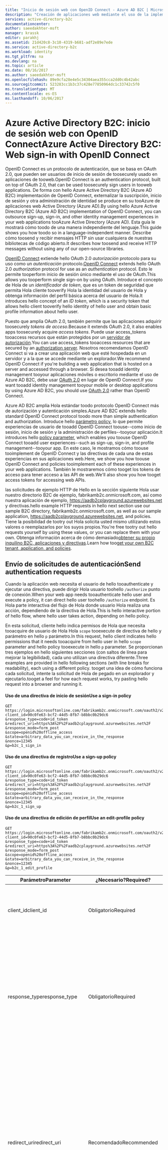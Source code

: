 ```yaml
---
title: "Inicio de sesión web con OpenID Connect - Azure AD B2C | Microsoft Docs"
description: "Creación de aplicaciones web mediante el uso de la implementación de Azure Active Directory Hola Hola OpenID Connect del protocolo de autenticación"
services: active-directory-b2c
documentationcenter: 
author: saeedakhter-msft
manager: krassk
editor: parakhj
ms.assetid: 21d420c8-3c10-4319-b681-adf2e89e7ede
ms.service: active-directory-b2c
ms.workload: identity
ms.tgt_pltfrm: na
ms.devlang: na
ms.topic: article
ms.date: 08/16/2017
ms.author: saeedakhter-msft
ms.openlocfilehash: 89e9cfa28e4e5c34304aea355cca2dd0c4b42abc
ms.sourcegitcommit: 523283cc1b3c37c428e77850964dc1c33742c5f0
ms.translationtype: MT
ms.contentlocale: es-ES
ms.lasthandoff: 10/06/2017
---
```

# <a name="azure-active-directory-b2c-web-sign-in-with-openid-connect"></a><span data-ttu-id="53349-103">Azure Active Directory B2C: inicio de sesión web con OpenID Connect</span><span class="sxs-lookup"><span data-stu-id="53349-103">Azure Active Directory B2C: Web sign-in with OpenID Connect</span></span>
<span data-ttu-id="53349-104">OpenID Connect es un protocolo de autenticación, que se basa en OAuth 2.0, que pueden ser usuarios de inicio de sesión de toosecurely usado en aplicaciones de tooweb.</span><span class="sxs-lookup"><span data-stu-id="53349-104">OpenID Connect is an authentication protocol, built on top of OAuth 2.0, that can be used toosecurely sign users in tooweb applications.</span></span> <span data-ttu-id="53349-105">De forma con hello Azure Active Directory B2C (Azure AD B2C) implementación de OpenID Connect, externalizar la suscripción, inicio de sesión y otra administración de identidad se produce en su tooAzure de aplicaciones web Active Directory (Azure AD).</span><span class="sxs-lookup"><span data-stu-id="53349-105">By using hello Azure Active Directory B2C (Azure AD B2C) implementation of OpenID Connect, you can outsource sign-up, sign-in, and other identity management experiences in your web applications tooAzure Active Directory (Azure AD).</span></span> <span data-ttu-id="53349-106">Esta guía le mostrará cómo toodo de una manera independiente del lenguaje.</span><span class="sxs-lookup"><span data-stu-id="53349-106">This guide shows you how toodo so in a language-independent manner.</span></span> <span data-ttu-id="53349-107">Describe cómo toosend y recibir mensajes HTTP sin usar cualquiera de nuestras bibliotecas de código abierto.</span><span class="sxs-lookup"><span data-stu-id="53349-107">It describes how toosend and receive HTTP messages without using any of our open-source libraries.</span></span>

<span data-ttu-id="53349-108">[OpenID Connect](http://openid.net/specs/openid-connect-core-1_0.html) extiende hello OAuth 2.0 *autorización* protocolo para su uso como un *autenticación* protocolo.</span><span class="sxs-lookup"><span data-stu-id="53349-108">[OpenID Connect](http://openid.net/specs/openid-connect-core-1_0.html) extends hello OAuth 2.0 *authorization* protocol for use as an *authentication* protocol.</span></span> <span data-ttu-id="53349-109">Esto le permite tooperform inicio de sesión único mediante el uso de OAuth.</span><span class="sxs-lookup"><span data-stu-id="53349-109">This allows you tooperform single sign-on by using OAuth.</span></span> <span data-ttu-id="53349-110">Introduce el concepto de Hola de un *identificador de token*, que es un token de seguridad que permita Hola cliente tooverify Hola la identidad del usuario de Hola y obtenga información del perfil básica acerca del usuario de Hola.</span><span class="sxs-lookup"><span data-stu-id="53349-110">It introduces hello concept of an *ID token*, which is a security token that allows hello client tooverify hello identity of hello user and obtain basic profile information about hello user.</span></span>

<span data-ttu-id="53349-111">Puesto que amplía OAuth 2.0, también permite que las aplicaciones adquirir toosecurely *tokens de acceso*.</span><span class="sxs-lookup"><span data-stu-id="53349-111">Because it extends OAuth 2.0, it also enables apps toosecurely acquire *access tokens*.</span></span> <span data-ttu-id="53349-112">Puede usar access_tokens tooaccess recursos que están protegidos por un [servidor de autorización](active-directory-b2c-reference-protocols.md#the-basics).</span><span class="sxs-lookup"><span data-stu-id="53349-112">You can use access_tokens tooaccess resources that are secured by an [authorization server](active-directory-b2c-reference-protocols.md#the-basics).</span></span> <span data-ttu-id="53349-113">Nosotros recomendamos OpenID Connect si va a crear una aplicación web que esté hospedada en un servidor y a la que se accede mediante un explorador.</span><span class="sxs-lookup"><span data-stu-id="53349-113">We recommend OpenID Connect if you're building a web application that is hosted on a server and accessed through a browser.</span></span> <span data-ttu-id="53349-114">Si desea tooadd identity management tooyour aplicaciones móviles o escritorio mediante el uso de Azure AD B2C, debe usar [OAuth 2.0](active-directory-b2c-reference-oauth-code.md) en lugar de OpenID Connect.</span><span class="sxs-lookup"><span data-stu-id="53349-114">If you want tooadd identity management tooyour mobile or desktop applications by using Azure AD B2C, you should use [OAuth 2.0](active-directory-b2c-reference-oauth-code.md) rather than OpenID Connect.</span></span>

<span data-ttu-id="53349-115">Azure AD B2C amplía Hola estándar toodo protocolo OpenID Connect más de autorización y autenticación simples.</span><span class="sxs-lookup"><span data-stu-id="53349-115">Azure AD B2C extends hello standard OpenID Connect protocol toodo more than simple authentication and authorization.</span></span> <span data-ttu-id="53349-116">Introduce hello [parámetro policy](active-directory-b2c-reference-policies.md), lo que permite experiencias de usuario de tooadd OpenID Connect toouse--como inicio de sesión, inicio de sesión y la administración de perfiles--tooyour aplicación.</span><span class="sxs-lookup"><span data-stu-id="53349-116">It introduces hello [policy parameter](active-directory-b2c-reference-policies.md), which enables you toouse OpenID Connect tooadd user experiences--such as sign-up, sign-in, and profile management--tooyour app.</span></span> <span data-ttu-id="53349-117">En este caso, le mostramos cómo toouse tooimplement de OpenID Connect y las directivas de cada una de estas experiencias en sus aplicaciones web.</span><span class="sxs-lookup"><span data-stu-id="53349-117">Here, we show you how toouse OpenID Connect and policies tooimplement each of these experiences in your web applications.</span></span> <span data-ttu-id="53349-118">También le mostraremos cómo tooget los tokens de acceso para tener acceso a las API de web.</span><span class="sxs-lookup"><span data-stu-id="53349-118">We'll also show you how tooget access tokens for accessing web APIs.</span></span>

<span data-ttu-id="53349-119">las solicitudes de ejemplo HTTP de Hello en la sección siguiente Hola usar nuestro directorio B2C de ejemplo, fabrikamb2c.onmicrosoft.com, así como nuestra aplicación de ejemplo, https://aadb2cplayground.azurewebsites.net y directivas.</span><span class="sxs-lookup"><span data-stu-id="53349-119">hello example HTTP requests in hello next section use our sample B2C directory, fabrikamb2c.onmicrosoft.com, as well as our sample application, https://aadb2cplayground.azurewebsites.net, and policies.</span></span> <span data-ttu-id="53349-120">Tiene la posibilidad de tootry out Hola solicita usted mismo utilizando estos valores o reemplazarlos por los suyos propios.</span><span class="sxs-lookup"><span data-stu-id="53349-120">You're free tootry out hello requests yourself by using these values, or you can replace them with your own.</span></span>
<span data-ttu-id="53349-121">Obtenga información acerca de cómo demasiado[obtener su propio inquilino B2C, aplicaciones y directivas](#use-your-own-b2c-directory).</span><span class="sxs-lookup"><span data-stu-id="53349-121">Learn how too[get your own B2C tenant, application, and policies](#use-your-own-b2c-directory).</span></span>

## <a name="send-authentication-requests"></a><span data-ttu-id="53349-122">Envío de solicitudes de autenticación</span><span class="sxs-lookup"><span data-stu-id="53349-122">Send authentication requests</span></span>
<span data-ttu-id="53349-123">Cuando la aplicación web necesita el usuario de hello tooauthenticate y ejecutar una directiva, puede dirigir Hola usuario toohello `/authorize` punto de conexión.</span><span class="sxs-lookup"><span data-stu-id="53349-123">When your web app needs tooauthenticate hello user and execute a policy, it can direct hello user toohello `/authorize` endpoint.</span></span> <span data-ttu-id="53349-124">Es Hola parte interactiva del flujo de Hola donde usuario Hola realiza una acción, dependiendo de la directiva de Hola.</span><span class="sxs-lookup"><span data-stu-id="53349-124">This is hello interactive portion of hello flow, where hello user takes action, depending on hello policy.</span></span>

<span data-ttu-id="53349-125">En esta solicitud, cliente hello indica permisos de Hola que necesita tooacquire de usuario de Hola Hola `scope` tooexecute de directiva de hello y parámetro en hello `p` parámetro.</span><span class="sxs-lookup"><span data-stu-id="53349-125">In this request, hello client indicates hello permissions that it needs tooacquire from hello user in hello `scope` parameter and hello policy tooexecute in hello `p` parameter.</span></span> <span data-ttu-id="53349-126">Se proporcionan tres ejemplos en hello siguientes secciones (con saltos de línea para mejorar la legibilidad), cada uno utilizan una directiva diferente.</span><span class="sxs-lookup"><span data-stu-id="53349-126">Three examples are provided in hello following sections (with line breaks for readability), each using a different policy.</span></span> <span data-ttu-id="53349-127">tooget una idea de cómo funciona cada solicitud, intente la solicitud de Hola de pegado en un explorador y ejecutarlo.</span><span class="sxs-lookup"><span data-stu-id="53349-127">tooget a feel for how each request works, try pasting hello request into a browser and running it.</span></span>

#### <a name="use-a-sign-in-policy"></a><span data-ttu-id="53349-128">Uso de una directiva de inicio de sesión</span><span class="sxs-lookup"><span data-stu-id="53349-128">Use a sign-in policy</span></span>
```
GET https://login.microsoftonline.com/fabrikamb2c.onmicrosoft.com/oauth2/v2.0/authorize?
client_id=90c0fe63-bcf2-44d5-8fb7-b8bbc0b29dc6
&response_type=code+id_token
&redirect_uri=https%3A%2F%2Faadb2cplayground.azurewebsites.net%2F
&response_mode=form_post
&scope=openid%20offline_access
&state=arbitrary_data_you_can_receive_in_the_response
&nonce=12345
&p=b2c_1_sign_in
```

#### <a name="use-a-sign-up-policy"></a><span data-ttu-id="53349-129">Uso de una directiva de registro</span><span class="sxs-lookup"><span data-stu-id="53349-129">Use a sign-up policy</span></span>
```
GET https://login.microsoftonline.com/fabrikamb2c.onmicrosoft.com/oauth2/v2.0/authorize?
client_id=90c0fe63-bcf2-44d5-8fb7-b8bbc0b29dc6
&response_type=code+id_token
&redirect_uri=https%3A%2F%2Faadb2cplayground.azurewebsites.net%2F
&response_mode=form_post
&scope=openid%20offline_access
&state=arbitrary_data_you_can_receive_in_the_response
&nonce=12345
&p=b2c_1_sign_up
```

#### <a name="use-an-edit-profile-policy"></a><span data-ttu-id="53349-130">Uso de una directiva de edición de perfil</span><span class="sxs-lookup"><span data-stu-id="53349-130">Use an edit-profile policy</span></span>
```
GET https://login.microsoftonline.com/fabrikamb2c.onmicrosoft.com/oauth2/v2.0/authorize?
client_id=90c0fe63-bcf2-44d5-8fb7-b8bbc0b29dc6
&response_type=code+id_token
&redirect_uri=https%3A%2F%2Faadb2cplayground.azurewebsites.net%2F
&response_mode=form_post
&scope=openid%20offline_access
&state=arbitrary_data_you_can_receive_in_the_response
&nonce=12345
&p=b2c_1_edit_profile
```

| <span data-ttu-id="53349-131">Parámetro</span><span class="sxs-lookup"><span data-stu-id="53349-131">Parameter</span></span> | <span data-ttu-id="53349-132">¿Necesario?</span><span class="sxs-lookup"><span data-stu-id="53349-132">Required?</span></span> | <span data-ttu-id="53349-133">Description</span><span class="sxs-lookup"><span data-stu-id="53349-133">Description</span></span> |
| --- | --- | --- |
| <span data-ttu-id="53349-134">client_id</span><span class="sxs-lookup"><span data-stu-id="53349-134">client_id</span></span> |<span data-ttu-id="53349-135">Obligatorio</span><span class="sxs-lookup"><span data-stu-id="53349-135">Required</span></span> |<span data-ttu-id="53349-136">aplicación Hello identificador ese hello [portal de Azure](https://portal.azure.com/) asignado tooyour aplicación.</span><span class="sxs-lookup"><span data-stu-id="53349-136">hello application ID that hello [Azure portal](https://portal.azure.com/) assigned tooyour app.</span></span> |
| <span data-ttu-id="53349-137">response_type</span><span class="sxs-lookup"><span data-stu-id="53349-137">response_type</span></span> |<span data-ttu-id="53349-138">Obligatorio</span><span class="sxs-lookup"><span data-stu-id="53349-138">Required</span></span> |<span data-ttu-id="53349-139">tipo de respuesta de Hello, que debe incluir un identificador de token de OpenID Connect.</span><span class="sxs-lookup"><span data-stu-id="53349-139">hello response type, which must include an ID token for OpenID Connect.</span></span> <span data-ttu-id="53349-140">Si su aplicación web también necesita tokens para llamar a una API web, puede usar `code+id_token`, como hemos hecho aquí.</span><span class="sxs-lookup"><span data-stu-id="53349-140">If your web app also needs tokens for calling a web API, you can use `code+id_token`, as we've done here.</span></span> |
| <span data-ttu-id="53349-141">redirect_uri</span><span class="sxs-lookup"><span data-stu-id="53349-141">redirect_uri</span></span> |<span data-ttu-id="53349-142">Recomendado</span><span class="sxs-lookup"><span data-stu-id="53349-142">Recommended</span></span> |<span data-ttu-id="53349-143">Hola `redirect_uri` parámetro de la aplicación, donde las respuestas de autenticación pueden ser enviadas y recibidas por la aplicación.</span><span class="sxs-lookup"><span data-stu-id="53349-143">hello `redirect_uri` parameter of your app, where authentication responses can be sent and received by your app.</span></span> <span data-ttu-id="53349-144">Debe coincidir exactamente con uno de hello `redirect_uri` parámetros que registró en el portal de hello, excepto en que debe ser la dirección URL codificada.</span><span class="sxs-lookup"><span data-stu-id="53349-144">It must exactly match one of hello `redirect_uri` parameters that you registered in hello portal, except that it must be URL encoded.</span></span> |
| <span data-ttu-id="53349-145">ámbito</span><span class="sxs-lookup"><span data-stu-id="53349-145">scope</span></span> |<span data-ttu-id="53349-146">Obligatorio</span><span class="sxs-lookup"><span data-stu-id="53349-146">Required</span></span> |<span data-ttu-id="53349-147">Una lista de ámbitos separada por espacios.</span><span class="sxs-lookup"><span data-stu-id="53349-147">A space-separated list of scopes.</span></span> <span data-ttu-id="53349-148">Un valor de ámbito único indica tooAzure AD ambos permisos que se ha solicitado.</span><span class="sxs-lookup"><span data-stu-id="53349-148">A single scope value indicates tooAzure AD both permissions that are being requested.</span></span> <span data-ttu-id="53349-149">Hola `openid` ámbito indica una toosign permiso en los datos de usuario y get de hello acerca del usuario de hello en forma de Hola de tokens de identificador (toocome más sobre esto más adelante en el artículo de hello).</span><span class="sxs-lookup"><span data-stu-id="53349-149">hello `openid` scope indicates a permission toosign in hello user and get data about hello user in hello form of ID tokens (more toocome on this later in hello article).</span></span> <span data-ttu-id="53349-150">Hola `offline_access` ámbito es opcional para las aplicaciones web.</span><span class="sxs-lookup"><span data-stu-id="53349-150">hello `offline_access` scope is optional for web apps.</span></span> <span data-ttu-id="53349-151">Indica que la aplicación necesitará una *token de actualización* para tooresources de acceso de larga duración.</span><span class="sxs-lookup"><span data-stu-id="53349-151">It indicates that your app will need a *refresh token* for long-lived access tooresources.</span></span> |
| <span data-ttu-id="53349-152">response_mode</span><span class="sxs-lookup"><span data-stu-id="53349-152">response_mode</span></span> |<span data-ttu-id="53349-153">Recomendado</span><span class="sxs-lookup"><span data-stu-id="53349-153">Recommended</span></span> |<span data-ttu-id="53349-154">método Hello que debe ser usado toosend Hola resultante autorización código tooyour back-app.</span><span class="sxs-lookup"><span data-stu-id="53349-154">hello method that should be used toosend hello resulting authorization code back tooyour app.</span></span> <span data-ttu-id="53349-155">Puede ser `query`, `form_post` o `fragment`.</span><span class="sxs-lookup"><span data-stu-id="53349-155">It can be either `query`, `form_post`, or `fragment`.</span></span>  <span data-ttu-id="53349-156">Hola `form_post` se recomienda el modo de respuesta para una mayor seguridad.</span><span class="sxs-lookup"><span data-stu-id="53349-156">hello `form_post` response mode is recommended for best security.</span></span> |
| <span data-ttu-id="53349-157">state</span><span class="sxs-lookup"><span data-stu-id="53349-157">state</span></span> |<span data-ttu-id="53349-158">Recomendado</span><span class="sxs-lookup"><span data-stu-id="53349-158">Recommended</span></span> |<span data-ttu-id="53349-159">Un valor incluido en la solicitud de Hola que también se devuelve como respuesta de token de Hola.</span><span class="sxs-lookup"><span data-stu-id="53349-159">A value included in hello request that is also returned in hello token response.</span></span> <span data-ttu-id="53349-160">Puede ser una cadena de cualquier contenido que desee.</span><span class="sxs-lookup"><span data-stu-id="53349-160">It can be a string of any content that you want.</span></span> <span data-ttu-id="53349-161">Se utiliza normalmente un valor único generado de forma aleatoria para evitar los ataques de falsificación de solicitudes entre sitios.</span><span class="sxs-lookup"><span data-stu-id="53349-161">A randomly generated unique value is typically used for preventing cross-site request forgery attacks.</span></span> <span data-ttu-id="53349-162">estado de Hello también es tooencode usa información acerca del estado del usuario de hello en la aplicación hello antes de producirse la solicitud de autenticación de hello, como se encontraban en la página de Hola.</span><span class="sxs-lookup"><span data-stu-id="53349-162">hello state is also used tooencode information about hello user's state in hello app before hello authentication request occurred, such as hello page they were on.</span></span> |
| <span data-ttu-id="53349-163">valor de seguridad</span><span class="sxs-lookup"><span data-stu-id="53349-163">nonce</span></span> |<span data-ttu-id="53349-164">Obligatorio</span><span class="sxs-lookup"><span data-stu-id="53349-164">Required</span></span> |<span data-ttu-id="53349-165">Un valor incluido en la solicitud de hello (generado por la aplicación hello) que se incluirán en el token de identificador resultante de hello como una notificación.</span><span class="sxs-lookup"><span data-stu-id="53349-165">A value included in hello request (generated by hello app) that will be included in hello resulting ID token as a claim.</span></span> <span data-ttu-id="53349-166">aplicación Hello, a continuación, puede comprobar que los ataques de reproducción de tokens de toomitigate este valor.</span><span class="sxs-lookup"><span data-stu-id="53349-166">hello app can then verify this value toomitigate token replay attacks.</span></span> <span data-ttu-id="53349-167">valor de Hello normalmente es una cadena única aleatoria que puede ser usado tooidentify Hola origen de solicitud de Hola.</span><span class="sxs-lookup"><span data-stu-id="53349-167">hello value is typically a randomized unique string that can be used tooidentify hello origin of hello request.</span></span> |
| <span data-ttu-id="53349-168">p</span><span class="sxs-lookup"><span data-stu-id="53349-168">p</span></span> |<span data-ttu-id="53349-169">Obligatorio</span><span class="sxs-lookup"><span data-stu-id="53349-169">Required</span></span> |<span data-ttu-id="53349-170">Directiva de Hola que se va a ejecutar.</span><span class="sxs-lookup"><span data-stu-id="53349-170">hello policy that will be executed.</span></span> <span data-ttu-id="53349-171">Se trata Hola nombre de una directiva que se crea en el inquilino B2C.</span><span class="sxs-lookup"><span data-stu-id="53349-171">It is hello name of a policy that is created in your B2C tenant.</span></span> <span data-ttu-id="53349-172">valor de nombre de directiva de Hello debe comenzar por `b2c\_1\_`.</span><span class="sxs-lookup"><span data-stu-id="53349-172">hello policy name value should begin with `b2c\_1\_`.</span></span> <span data-ttu-id="53349-173">Obtener más información acerca de las directivas y hello [marco de directivas extensible](active-directory-b2c-reference-policies.md).</span><span class="sxs-lookup"><span data-stu-id="53349-173">Learn more about policies and hello [extensible policy framework](active-directory-b2c-reference-policies.md).</span></span> |
| <span data-ttu-id="53349-174">símbolo del sistema</span><span class="sxs-lookup"><span data-stu-id="53349-174">prompt</span></span> |<span data-ttu-id="53349-175">Opcional</span><span class="sxs-lookup"><span data-stu-id="53349-175">Optional</span></span> |<span data-ttu-id="53349-176">tipo de Hello de interacción del usuario que es necesario.</span><span class="sxs-lookup"><span data-stu-id="53349-176">hello type of user interaction that is required.</span></span> <span data-ttu-id="53349-177">Hola valor solo es válido en este momento es `login`, que fuerza Hola tooenter usuario sus credenciales en esa solicitud.</span><span class="sxs-lookup"><span data-stu-id="53349-177">hello only valid value at this time is `login`, which forces hello user tooenter their credentials on that request.</span></span> <span data-ttu-id="53349-178">El inicio de sesión único no surtirá efecto.</span><span class="sxs-lookup"><span data-stu-id="53349-178">Single sign-on will not take effect.</span></span> |

<span data-ttu-id="53349-179">En este momento, usuario Hola se solicita el flujo de trabajo de la directiva de toocomplete Hola.</span><span class="sxs-lookup"><span data-stu-id="53349-179">At this point, hello user is asked toocomplete hello policy's workflow.</span></span> <span data-ttu-id="53349-180">Ello puede significar tener a usuario Hola escribir su nombre de usuario y una contraseña, inicio de sesión con una identidad de redes sociales, registrarse para el directorio de Hola o cualquier otro número de pasos, dependiendo de cómo se define la directiva de Hola.</span><span class="sxs-lookup"><span data-stu-id="53349-180">This might involve hello user entering their username and password, signing in with a social identity, signing up for hello directory, or any other number of steps, depending on how hello policy is defined.</span></span>

<span data-ttu-id="53349-181">Al finalizar usuario Hola directiva hello, Azure AD devuelve una aplicación de tooyour de respuesta en hello indicado `redirect_uri` parámetro, utilizando el método hello descrito en hello `response_mode` parámetro.</span><span class="sxs-lookup"><span data-stu-id="53349-181">After hello user completes hello policy, Azure AD returns a response tooyour app at hello indicated `redirect_uri` parameter, by using hello method that is specified in hello `response_mode` parameter.</span></span> <span data-ttu-id="53349-182">respuesta de Hello es Hola mismo para cada uno de hello delante de los casos, independientemente de la directiva de Hola que se ejecuta.</span><span class="sxs-lookup"><span data-stu-id="53349-182">hello response is hello same for each of hello preceding cases, independent of hello policy that is executed.</span></span>

<span data-ttu-id="53349-183">Una respuesta correcta al usar `response_mode=fragment` tiene el siguiente aspecto:</span><span class="sxs-lookup"><span data-stu-id="53349-183">A successful response using `response_mode=fragment` would look like:</span></span>

```
GET https://aadb2cplayground.azurewebsites.net/#
id_token=eyJ0eXAiOiJKV1QiLCJhbGciOiJSUzI1NiIsIng1dCI6Ik5HVEZ2ZEstZnl0aEV1Q...
&code=AwABAAAAvPM1KaPlrEqdFSBzjqfTGBCmLdgfSTLEMPGYuNHSUYBrq...
&state=arbitrary_data_you_can_receive_in_the_response
```

| <span data-ttu-id="53349-184">Parámetro</span><span class="sxs-lookup"><span data-stu-id="53349-184">Parameter</span></span> | <span data-ttu-id="53349-185">Description</span><span class="sxs-lookup"><span data-stu-id="53349-185">Description</span></span> |
| --- | --- |
| <span data-ttu-id="53349-186">ID_token</span><span class="sxs-lookup"><span data-stu-id="53349-186">id_token</span></span> |<span data-ttu-id="53349-187">Hello Id. de símbolo (token) que solicita la aplicación hello.</span><span class="sxs-lookup"><span data-stu-id="53349-187">hello ID token that hello app requested.</span></span> <span data-ttu-id="53349-188">Puede usar identidad de usuario de hello identificador tooverify token hello y empezar una sesión de usuario de Hola.</span><span class="sxs-lookup"><span data-stu-id="53349-188">You can use hello ID token tooverify hello user's identity and begin a session with hello user.</span></span> <span data-ttu-id="53349-189">Obtener más detalles sobre los tokens de identificador y su contenido se incluyen en hello [referencia del token de Azure AD B2C](active-directory-b2c-reference-tokens.md).</span><span class="sxs-lookup"><span data-stu-id="53349-189">More details on ID tokens and their contents are included in hello [Azure AD B2C token reference](active-directory-b2c-reference-tokens.md).</span></span> |
| <span data-ttu-id="53349-190">código</span><span class="sxs-lookup"><span data-stu-id="53349-190">code</span></span> |<span data-ttu-id="53349-191">Hello autorización código de esa aplicación hello solicitada, si usó `response_type=code+id_token`.</span><span class="sxs-lookup"><span data-stu-id="53349-191">hello authorization code that hello app requested, if you used `response_type=code+id_token`.</span></span> <span data-ttu-id="53349-192">aplicación Hello puede utilizar toorequest de código de autorización de hello un token de acceso para un recurso de destino.</span><span class="sxs-lookup"><span data-stu-id="53349-192">hello app can use hello authorization code toorequest an access token for a target resource.</span></span> <span data-ttu-id="53349-193">Los códigos de autorización tienen una duración muy breve.</span><span class="sxs-lookup"><span data-stu-id="53349-193">Authorization codes are very short-lived.</span></span> <span data-ttu-id="53349-194">Normalmente, caducan al cabo de unos 10 minutos.</span><span class="sxs-lookup"><span data-stu-id="53349-194">Typically, they expire after about 10 minutes.</span></span> |
| <span data-ttu-id="53349-195">state</span><span class="sxs-lookup"><span data-stu-id="53349-195">state</span></span> |<span data-ttu-id="53349-196">Si un `state` parámetro se incluye en la solicitud de hello, hello mismo valor aparecerán en la respuesta de Hola.</span><span class="sxs-lookup"><span data-stu-id="53349-196">If a `state` parameter is included in hello request, hello same value should appear in hello response.</span></span> <span data-ttu-id="53349-197">Hello aplicación debe comprobar que hello `state` valores de hello solicitud y respuesta son idénticos.</span><span class="sxs-lookup"><span data-stu-id="53349-197">hello app should verify that hello `state` values in hello request and response are identical.</span></span> |

<span data-ttu-id="53349-198">Las respuestas de error también pueden enviarse toohello `redirect_uri` parámetro de forma que pueda controlar esa aplicación hello correctamente:</span><span class="sxs-lookup"><span data-stu-id="53349-198">Error responses can also be sent toohello `redirect_uri` parameter so that hello app can handle them appropriately:</span></span>

```
GET https://aadb2cplayground.azurewebsites.net/#
error=access_denied
&error_description=the+user+canceled+the+authentication
&state=arbitrary_data_you_can_receive_in_the_response
```

| <span data-ttu-id="53349-199">Parámetro</span><span class="sxs-lookup"><span data-stu-id="53349-199">Parameter</span></span> | <span data-ttu-id="53349-200">Description</span><span class="sxs-lookup"><span data-stu-id="53349-200">Description</span></span> |
| --- | --- |
| <span data-ttu-id="53349-201">error</span><span class="sxs-lookup"><span data-stu-id="53349-201">error</span></span> |<span data-ttu-id="53349-202">Una cadena de código de error que puede ser utilizados tooclassify tipos de errores que se producen y que puede ser usado tooreact tooerrors.</span><span class="sxs-lookup"><span data-stu-id="53349-202">An error-code string that can be used tooclassify types of errors that occur and that can be used tooreact tooerrors.</span></span> |
| <span data-ttu-id="53349-203">error_description</span><span class="sxs-lookup"><span data-stu-id="53349-203">error_description</span></span> |<span data-ttu-id="53349-204">Un mensaje de error específico que puede ayudar a un desarrollador para identificar la causa de Hola de un error de autenticación.</span><span class="sxs-lookup"><span data-stu-id="53349-204">A specific error message that can help a developer identify hello root cause of an authentication error.</span></span> |
| <span data-ttu-id="53349-205">state</span><span class="sxs-lookup"><span data-stu-id="53349-205">state</span></span> |<span data-ttu-id="53349-206">Consulte la descripción completa de hello en la primera tabla de hello en esta sección.</span><span class="sxs-lookup"><span data-stu-id="53349-206">See hello full description in hello first table in this section.</span></span> <span data-ttu-id="53349-207">Si un `state` parámetro se incluye en la solicitud de hello, hello mismo valor aparecerán en la respuesta de Hola.</span><span class="sxs-lookup"><span data-stu-id="53349-207">If a `state` parameter is included in hello request, hello same value should appear in hello response.</span></span> <span data-ttu-id="53349-208">Hello aplicación debe comprobar que hello `state` valores de hello solicitud y respuesta son idénticos.</span><span class="sxs-lookup"><span data-stu-id="53349-208">hello app should verify that hello `state` values in hello request and response are identical.</span></span> |

## <a name="validate-hello-id-token"></a><span data-ttu-id="53349-209">Validar el token del identificador hello</span><span class="sxs-lookup"><span data-stu-id="53349-209">Validate hello ID token</span></span>
<span data-ttu-id="53349-210">Simplemente recibe un identificador de token no es suficiente usuario de hello tooauthenticate.</span><span class="sxs-lookup"><span data-stu-id="53349-210">Just receiving an ID token is not enough tooauthenticate hello user.</span></span> <span data-ttu-id="53349-211">Debe validar la firma del token de Id. de Hola y Hola notificaciones en el token de hello según los requisitos de la aplicación.</span><span class="sxs-lookup"><span data-stu-id="53349-211">You must validate hello ID token's signature and verify hello claims in hello token per your app's requirements.</span></span> <span data-ttu-id="53349-212">Usa Azure AD B2C [Tokens de Web JSON (Jwt)](http://self-issued.info/docs/draft-ietf-oauth-json-web-token.html) y públicos tokens toosign de criptografía de clave y compruebe que son válidos.</span><span class="sxs-lookup"><span data-stu-id="53349-212">Azure AD B2C uses [JSON Web Tokens (JWTs)](http://self-issued.info/docs/draft-ietf-oauth-json-web-token.html) and public key cryptography toosign tokens and verify that they are valid.</span></span>

<span data-ttu-id="53349-213">Hay muchas bibliotecas de código abierto disponibles para validar los JWT, según el lenguaje de preferencia.</span><span class="sxs-lookup"><span data-stu-id="53349-213">There are many open-source libraries that are available for validating JWTs, depending on your language of preference.</span></span> <span data-ttu-id="53349-214">Se recomienda explorar esas opciones en lugar de implementar su propia lógica de validación.</span><span class="sxs-lookup"><span data-stu-id="53349-214">We recommend exploring those options rather than implementing your own validation logic.</span></span> <span data-ttu-id="53349-215">información de Hello aquí será útil averiguar cómo tooproperly utilizar dichas bibliotecas.</span><span class="sxs-lookup"><span data-stu-id="53349-215">hello information here will be useful in figuring out how tooproperly use those libraries.</span></span>

<span data-ttu-id="53349-216">Azure AD B2C tiene un extremo de metadatos OpenID Connect, que permite a una aplicación toofetch obtener información acerca de Azure AD B2C en tiempo de ejecución.</span><span class="sxs-lookup"><span data-stu-id="53349-216">Azure AD B2C has an OpenID Connect metadata endpoint, which allows an app toofetch information about Azure AD B2C at runtime.</span></span> <span data-ttu-id="53349-217">En esta información se incluyen los extremos, los contenidos del token y las claves de firma de los token.</span><span class="sxs-lookup"><span data-stu-id="53349-217">This information includes endpoints, token contents, and token signing keys.</span></span> <span data-ttu-id="53349-218">Hay un documento de metadatos JSON para cada directiva en su inquilino de B2C.</span><span class="sxs-lookup"><span data-stu-id="53349-218">There is a JSON metadata document for each policy in your B2C tenant.</span></span> <span data-ttu-id="53349-219">Por ejemplo, documento de metadatos de Hola para hello `b2c_1_sign_in` directiva en `fabrikamb2c.onmicrosoft.com` se encuentra en:</span><span class="sxs-lookup"><span data-stu-id="53349-219">For example, hello metadata document for hello `b2c_1_sign_in` policy in `fabrikamb2c.onmicrosoft.com` is located at:</span></span>

`https://login.microsoftonline.com/fabrikamb2c.onmicrosoft.com/v2.0/.well-known/openid-configuration?p=b2c_1_sign_in`

<span data-ttu-id="53349-220">Una de las propiedades de Hola de este documento de configuración es `jwks_uri`, cuyo valor de hello sería la misma directiva:</span><span class="sxs-lookup"><span data-stu-id="53349-220">One of hello properties of this configuration document is `jwks_uri`, whose value for hello same policy would be:</span></span>

<span data-ttu-id="53349-221">`https://login.microsoftonline.com/fabrikamb2c.onmicrosoft.com/discovery/v2.0/keys?p=b2c_1_sign_in`.</span><span class="sxs-lookup"><span data-stu-id="53349-221">`https://login.microsoftonline.com/fabrikamb2c.onmicrosoft.com/discovery/v2.0/keys?p=b2c_1_sign_in`.</span></span>

<span data-ttu-id="53349-222">toodetermine directiva que se usó en la firma de un identificador de token (y desde donde toofetch Hola metadatos), tiene dos opciones.</span><span class="sxs-lookup"><span data-stu-id="53349-222">toodetermine which policy was used in signing an ID token (and from where toofetch hello metadata), you have two options.</span></span> <span data-ttu-id="53349-223">En primer lugar, se incluye el nombre de la directiva de Hola Hola `acr` de notificación en el token del identificador hello.</span><span class="sxs-lookup"><span data-stu-id="53349-223">First, hello policy name is included in hello `acr` claim in hello ID token.</span></span> <span data-ttu-id="53349-224">Para obtener información sobre cómo tooparse Hola notificaciones desde un identificador de token, consulte hello [referencia del token de Azure AD B2C](active-directory-b2c-reference-tokens.md).</span><span class="sxs-lookup"><span data-stu-id="53349-224">For information on how tooparse hello claims from an ID token, see hello [Azure AD B2C token reference](active-directory-b2c-reference-tokens.md).</span></span> <span data-ttu-id="53349-225">La otra opción es la directiva de hello tooencode en valor de Hola de hello `state` parámetro al emitir la solicitud de Hola y decodificarlo toodetermine directiva que se utilizó.</span><span class="sxs-lookup"><span data-stu-id="53349-225">Your other option is tooencode hello policy in hello value of hello `state` parameter when you issue hello request, and then decode it toodetermine which policy was used.</span></span> <span data-ttu-id="53349-226">Cualquiera de estos métodos es válido.</span><span class="sxs-lookup"><span data-stu-id="53349-226">Either method is valid.</span></span>

<span data-ttu-id="53349-227">Una vez que haya adquirido el documento de metadatos de hello del extremo de metadatos de OpenID Connect de hello, puede usar las claves públicas RSA 256 hello (que se encuentran en este punto de conexión) firma de hello toovalidate del token de Id. de Hola.</span><span class="sxs-lookup"><span data-stu-id="53349-227">After you've acquired hello metadata document from hello OpenID Connect metadata endpoint, you can use hello RSA 256 public keys (which are located at this endpoint) toovalidate hello signature of hello ID token.</span></span> <span data-ttu-id="53349-228">Podría haber varias claves enumeradas en este punto de conexión en cualquier momento, cada una identificada con una notificación `kid`.</span><span class="sxs-lookup"><span data-stu-id="53349-228">There might be multiple keys listed at this endpoint at any given point in time, each identified by a `kid` claim.</span></span> <span data-ttu-id="53349-229">Hello encabezado de token de Id. de hello también contiene un `kid` de notificación, que indica cuál de estas claves se usa toosign Hola identificador de token.</span><span class="sxs-lookup"><span data-stu-id="53349-229">hello header of hello ID token also contains a `kid` claim, which indicates which of these keys was used toosign hello ID token.</span></span> <span data-ttu-id="53349-230">Para obtener más información, vea hello [referencia del token de Azure AD B2C](active-directory-b2c-reference-tokens.md) (Hola sección en [validar los tokens](active-directory-b2c-reference-tokens.md#token-validation), en particular).</span><span class="sxs-lookup"><span data-stu-id="53349-230">For more information, see hello [Azure AD B2C token reference](active-directory-b2c-reference-tokens.md) (hello section on [validating tokens](active-directory-b2c-reference-tokens.md#token-validation), in particular).</span></span>
<!--TODO: Improve hello information on this-->

<span data-ttu-id="53349-231">Una vez haya validado firma Hola de token de Id. de hello, hay varias notificaciones que necesita tooverify.</span><span class="sxs-lookup"><span data-stu-id="53349-231">After you've validated hello signature of hello ID token, there are several claims that you need tooverify.</span></span> <span data-ttu-id="53349-232">Por ejemplo:</span><span class="sxs-lookup"><span data-stu-id="53349-232">For instance:</span></span>

* <span data-ttu-id="53349-233">Debe validar hello `nonce` tooprevent ataques de reproducción de tokens de notificaciones.</span><span class="sxs-lookup"><span data-stu-id="53349-233">You should validate hello `nonce` claim tooprevent token replay attacks.</span></span> <span data-ttu-id="53349-234">Su valor debe ser lo que hayas especificado en una solicitud de inicio de sesión Hola.</span><span class="sxs-lookup"><span data-stu-id="53349-234">Its value should be what you specified in hello sign-in request.</span></span>
* <span data-ttu-id="53349-235">Debe validar hello `aud` tooensure que Hola identificador de token haya sido emitido para la aplicación de notificaciones.</span><span class="sxs-lookup"><span data-stu-id="53349-235">You should validate hello `aud` claim tooensure that hello ID token was issued for your app.</span></span> <span data-ttu-id="53349-236">Su valor debe ser el identificador de la aplicación hello de la aplicación.</span><span class="sxs-lookup"><span data-stu-id="53349-236">Its value should be hello application ID of your app.</span></span>
* <span data-ttu-id="53349-237">Debe validar hello `iat` y `exp` notificaciones tooensure que Hola identificador de token no ha expirado.</span><span class="sxs-lookup"><span data-stu-id="53349-237">You should validate hello `iat` and `exp` claims tooensure that hello ID token has not expired.</span></span>

<span data-ttu-id="53349-238">También hay otras validaciones que deberá llevar a cabo.</span><span class="sxs-lookup"><span data-stu-id="53349-238">There are also several more validations that you should perform.</span></span> <span data-ttu-id="53349-239">Se describen en detalle en hello [especificación de OpenID conectarse Core](http://openid.net/specs/openid-connect-core-1_0.html).  Puede que le interese toovalidate notificaciones adicionales, según el escenario.</span><span class="sxs-lookup"><span data-stu-id="53349-239">These are described in detail in hello [OpenID Connect Core Spec](http://openid.net/specs/openid-connect-core-1_0.html).  You might also want toovalidate additional claims, depending on your scenario.</span></span> <span data-ttu-id="53349-240">Algunas validaciones comunes incluyen:</span><span class="sxs-lookup"><span data-stu-id="53349-240">Some common validations include:</span></span>

* <span data-ttu-id="53349-241">Asegurarse de que Hola usuario u organización ha registrado para la aplicación hello.</span><span class="sxs-lookup"><span data-stu-id="53349-241">Ensuring that hello user/organization has signed up for hello app.</span></span>
* <span data-ttu-id="53349-242">Asegurarse de que el usuario hello tiene autorización o los privilegios adecuados.</span><span class="sxs-lookup"><span data-stu-id="53349-242">Ensuring that hello user has proper authorization/privileges.</span></span>
* <span data-ttu-id="53349-243">Asegurarse de que se haya producido un determinado nivel de autenticación, como Azure Multi-Factor Authentication.</span><span class="sxs-lookup"><span data-stu-id="53349-243">Ensuring that a certain strength of authentication has occurred, such as Azure Multi-Factor Authentication.</span></span>

<span data-ttu-id="53349-244">Para obtener más información sobre notificaciones de hello en un identificador de token, consulte hello [referencia del token de Azure AD B2C](active-directory-b2c-reference-tokens.md).</span><span class="sxs-lookup"><span data-stu-id="53349-244">For more information on hello claims in an ID token, see hello [Azure AD B2C token reference](active-directory-b2c-reference-tokens.md).</span></span>

<span data-ttu-id="53349-245">Una vez que haya validado el token del identificador hello, puede comenzar una sesión por usuario de Hola.</span><span class="sxs-lookup"><span data-stu-id="53349-245">After you have validated hello ID token, you can begin a session with hello user.</span></span> <span data-ttu-id="53349-246">Puede usar notificaciones de hello en información de símbolo (token) tooobtain de Id. de hello acerca del usuario de hello en la aplicación.</span><span class="sxs-lookup"><span data-stu-id="53349-246">You can use hello claims in hello ID token tooobtain information about hello user in your app.</span></span> <span data-ttu-id="53349-247">Entre los usos de esta información se incluye la visualización, los registros y la autorización.</span><span class="sxs-lookup"><span data-stu-id="53349-247">Uses for this information include display, records, and authorization.</span></span>

## <a name="get-a-token"></a><span data-ttu-id="53349-248">Obtención de un token</span><span class="sxs-lookup"><span data-stu-id="53349-248">Get a token</span></span>
<span data-ttu-id="53349-249">Si necesita la tooonly de aplicación web, ejecutar las directivas, puede omitir Hola siguientes secciones.</span><span class="sxs-lookup"><span data-stu-id="53349-249">If you need your web app tooonly execute policies, you can skip hello next few sections.</span></span> <span data-ttu-id="53349-250">Estas secciones no son aplicaciones tooweb solo es aplicable que necesitan toomake autenticado llamadas tooa web API y también están protegidas por Azure AD B2C.</span><span class="sxs-lookup"><span data-stu-id="53349-250">These sections are applicable only tooweb apps that need toomake authenticated calls tooa web API and are also protected by Azure AD B2C.</span></span>

<span data-ttu-id="53349-251">Puede canjear código de autorización de Hola que adquirió (mediante el uso de `response_type=code+id_token`) para un token toohello deseado recursos mediante el envío de un `POST` solicitar toohello `/token` punto de conexión.</span><span class="sxs-lookup"><span data-stu-id="53349-251">You can redeem hello authorization code that you acquired (by using `response_type=code+id_token`) for a token toohello desired resource by sending a `POST` request toohello `/token` endpoint.</span></span> <span data-ttu-id="53349-252">Actualmente, hello solo los recursos que puede solicitar un token para es la API de web de back-end de la aplicación.</span><span class="sxs-lookup"><span data-stu-id="53349-252">Currently, hello only resource that you can request a token for is your app's own back-end web API.</span></span> <span data-ttu-id="53349-253">convención de Hola para solicitar un token tooyourself es toouse Id. de cliente de la aplicación como ámbito de hello:</span><span class="sxs-lookup"><span data-stu-id="53349-253">hello convention for requesting a token tooyourself is toouse your app's client ID as hello scope:</span></span>

```
POST fabrikamb2c.onmicrosoft.com/oauth2/v2.0/token?p=b2c_1_sign_in HTTP/1.1
Host: https://login.microsoftonline.com
Content-Type: application/x-www-form-urlencoded

grant_type=authorization_code&client_id=90c0fe63-bcf2-44d5-8fb7-b8bbc0b29dc6&scope=90c0fe63-bcf2-44d5-8fb7-b8bbc0b29dc6 offline_access&code=AwABAAAAvPM1KaPlrEqdFSBzjqfTGBCmLdgfSTLEMPGYuNHSUYBrq...&redirect_uri=urn:ietf:wg:oauth:2.0:oob&client_secret=<your-application-secret>

```

| <span data-ttu-id="53349-254">Parámetro</span><span class="sxs-lookup"><span data-stu-id="53349-254">Parameter</span></span> | <span data-ttu-id="53349-255">¿Necesario?</span><span class="sxs-lookup"><span data-stu-id="53349-255">Required?</span></span> | <span data-ttu-id="53349-256">Description</span><span class="sxs-lookup"><span data-stu-id="53349-256">Description</span></span> |
| --- | --- | --- |
| <span data-ttu-id="53349-257">p</span><span class="sxs-lookup"><span data-stu-id="53349-257">p</span></span> |<span data-ttu-id="53349-258">Obligatorio</span><span class="sxs-lookup"><span data-stu-id="53349-258">Required</span></span> |<span data-ttu-id="53349-259">Hola directiva de autorización de hello tooacquire usado código.</span><span class="sxs-lookup"><span data-stu-id="53349-259">hello policy that was used tooacquire hello authorization code.</span></span> <span data-ttu-id="53349-260">No puede usar una directiva diferente en esta solicitud.</span><span class="sxs-lookup"><span data-stu-id="53349-260">You cannot use a different policy in this request.</span></span> <span data-ttu-id="53349-261">Tenga en cuenta que agregar esta cadena de consulta de parámetro toohello, no toohello `POST` cuerpo.</span><span class="sxs-lookup"><span data-stu-id="53349-261">Note that you add this parameter toohello query string, not toohello `POST` body.</span></span> |
| <span data-ttu-id="53349-262">client_id</span><span class="sxs-lookup"><span data-stu-id="53349-262">client_id</span></span> |<span data-ttu-id="53349-263">Obligatorio</span><span class="sxs-lookup"><span data-stu-id="53349-263">Required</span></span> |<span data-ttu-id="53349-264">aplicación Hello identificador ese hello [portal de Azure](https://portal.azure.com/) asignado tooyour aplicación.</span><span class="sxs-lookup"><span data-stu-id="53349-264">hello application ID that hello [Azure portal](https://portal.azure.com/) assigned tooyour app.</span></span> |
| <span data-ttu-id="53349-265">grant_type</span><span class="sxs-lookup"><span data-stu-id="53349-265">grant_type</span></span> |<span data-ttu-id="53349-266">Obligatorio</span><span class="sxs-lookup"><span data-stu-id="53349-266">Required</span></span> |<span data-ttu-id="53349-267">Hola tipo de concesión, que debe ser `authorization_code` para el flujo de código de autorización de Hola.</span><span class="sxs-lookup"><span data-stu-id="53349-267">hello type of grant, which must be `authorization_code` for hello authorization code flow.</span></span> |
| <span data-ttu-id="53349-268">ámbito</span><span class="sxs-lookup"><span data-stu-id="53349-268">scope</span></span> |<span data-ttu-id="53349-269">Recomendado</span><span class="sxs-lookup"><span data-stu-id="53349-269">Recommended</span></span> |<span data-ttu-id="53349-270">Una lista de ámbitos separada por espacios.</span><span class="sxs-lookup"><span data-stu-id="53349-270">A space-separated list of scopes.</span></span> <span data-ttu-id="53349-271">Un valor de ámbito único indica tooAzure AD ambos permisos que se ha solicitado.</span><span class="sxs-lookup"><span data-stu-id="53349-271">A single scope value indicates tooAzure AD both permissions that are being requested.</span></span> <span data-ttu-id="53349-272">Hola `openid` ámbito indica una toosign permiso en los datos de usuario y get de hello acerca del usuario de hello en forma de Hola de id_token parámetros.</span><span class="sxs-lookup"><span data-stu-id="53349-272">hello `openid` scope indicates a permission toosign in hello user and get data about hello user in hello form of id_token parameters.</span></span> <span data-ttu-id="53349-273">Puede ser usado tooget tokens tooyour la aplicación web back-end API, que se representa mediante Hola mismo identificador de aplicación como cliente de Hola.</span><span class="sxs-lookup"><span data-stu-id="53349-273">It can be used tooget tokens tooyour app's own back-end web API, which is represented by hello same application ID as hello client.</span></span> <span data-ttu-id="53349-274">Hola `offline_access` ámbito indica que la aplicación necesitará un token de actualización para tooresources de acceso de larga duración.</span><span class="sxs-lookup"><span data-stu-id="53349-274">hello `offline_access` scope indicates that your app will need a refresh token for long-lived access tooresources.</span></span> |
| <span data-ttu-id="53349-275">código</span><span class="sxs-lookup"><span data-stu-id="53349-275">code</span></span> |<span data-ttu-id="53349-276">Obligatorio</span><span class="sxs-lookup"><span data-stu-id="53349-276">Required</span></span> |<span data-ttu-id="53349-277">código de autorización de Hola que adquirió en el primer segmento de hello del flujo de Hola.</span><span class="sxs-lookup"><span data-stu-id="53349-277">hello authorization code that you acquired in hello first leg of hello flow.</span></span> |
| <span data-ttu-id="53349-278">redirect_uri</span><span class="sxs-lookup"><span data-stu-id="53349-278">redirect_uri</span></span> |<span data-ttu-id="53349-279">Obligatorio</span><span class="sxs-lookup"><span data-stu-id="53349-279">Required</span></span> |<span data-ttu-id="53349-280">Hola `redirect_uri` parámetro de aplicación Hola que ha recibido código de autorización de Hola.</span><span class="sxs-lookup"><span data-stu-id="53349-280">hello `redirect_uri` parameter of hello application where you received hello authorization code.</span></span> |
| <span data-ttu-id="53349-281">client_secret</span><span class="sxs-lookup"><span data-stu-id="53349-281">client_secret</span></span> |<span data-ttu-id="53349-282">Obligatorio</span><span class="sxs-lookup"><span data-stu-id="53349-282">Required</span></span> |<span data-ttu-id="53349-283">secreto de aplicación Hola que generó en hello [portal de Azure](https://portal.azure.com/).</span><span class="sxs-lookup"><span data-stu-id="53349-283">hello application secret that you generated in hello [Azure portal](https://portal.azure.com/).</span></span> <span data-ttu-id="53349-284">El secreto de aplicación es un artefacto de seguridad importante.</span><span class="sxs-lookup"><span data-stu-id="53349-284">This application secret is an important security artifact.</span></span> <span data-ttu-id="53349-285">Debe almacenarlo de forma segura en el servidor.</span><span class="sxs-lookup"><span data-stu-id="53349-285">You should store it securely on your server.</span></span> <span data-ttu-id="53349-286">También debe rotar este secreto del cliente de forma periódica.</span><span class="sxs-lookup"><span data-stu-id="53349-286">You should also rotate this client secret on a periodic basis.</span></span> |

<span data-ttu-id="53349-287">Una respuesta correcta del token tiene el siguiente aspecto:</span><span class="sxs-lookup"><span data-stu-id="53349-287">A successful token response looks like:</span></span>

```
{
    "not_before": "1442340812",
    "token_type": "Bearer",
    "access_token": "eyJ0eXAiOiJKV1QiLCJhbGciOiJSUzI1NiIsIng1dCI6Ik5HVEZ2ZEstZnl0aEV1Q...",
    "scope": "90c0fe63-bcf2-44d5-8fb7-b8bbc0b29dc6 offline_access",
    "expires_in": "3600",
    "refresh_token": "AAQfQmvuDy8WtUv-sd0TBwWVQs1rC-Lfxa_NDkLqpg50Cxp5Dxj0VPF1mx2Z...",
}
```
| <span data-ttu-id="53349-288">Parámetro</span><span class="sxs-lookup"><span data-stu-id="53349-288">Parameter</span></span> | <span data-ttu-id="53349-289">Description</span><span class="sxs-lookup"><span data-stu-id="53349-289">Description</span></span> |
| --- | --- |
| <span data-ttu-id="53349-290">not_before</span><span class="sxs-lookup"><span data-stu-id="53349-290">not_before</span></span> |<span data-ttu-id="53349-291">tiempo de Hello en qué Hola token se considera válida, en tiempo base.</span><span class="sxs-lookup"><span data-stu-id="53349-291">hello time at which hello token is considered valid, in epoch time.</span></span> |
| <span data-ttu-id="53349-292">token_type</span><span class="sxs-lookup"><span data-stu-id="53349-292">token_type</span></span> |<span data-ttu-id="53349-293">valor de tipo de token de Hola.</span><span class="sxs-lookup"><span data-stu-id="53349-293">hello token type value.</span></span> <span data-ttu-id="53349-294">Hola solo tipo que admite Azure AD es `Bearer`.</span><span class="sxs-lookup"><span data-stu-id="53349-294">hello only type that Azure AD supports is `Bearer`.</span></span> |
| <span data-ttu-id="53349-295">access_token</span><span class="sxs-lookup"><span data-stu-id="53349-295">access_token</span></span> |<span data-ttu-id="53349-296">Hola firmó token JWT que solicitó.</span><span class="sxs-lookup"><span data-stu-id="53349-296">hello signed JWT token that you requested.</span></span> |
| <span data-ttu-id="53349-297">ámbito</span><span class="sxs-lookup"><span data-stu-id="53349-297">scope</span></span> |<span data-ttu-id="53349-298">ámbitos de Hola para qué hello token es válido.</span><span class="sxs-lookup"><span data-stu-id="53349-298">hello scopes for which hello token is valid.</span></span> <span data-ttu-id="53349-299">Se pueden usar para almacenar en caché los tokens para su posterior uso.</span><span class="sxs-lookup"><span data-stu-id="53349-299">These can be used for caching tokens for later use.</span></span> |
| <span data-ttu-id="53349-300">expires_in</span><span class="sxs-lookup"><span data-stu-id="53349-300">expires_in</span></span> |<span data-ttu-id="53349-301">Hola longitud de tiempo que Hola token de acceso es válida (en segundos).</span><span class="sxs-lookup"><span data-stu-id="53349-301">hello length of time that hello access token is valid (in seconds).</span></span> |
| <span data-ttu-id="53349-302">refresh_token</span><span class="sxs-lookup"><span data-stu-id="53349-302">refresh_token</span></span> |<span data-ttu-id="53349-303">Un token de actualización de OAuth 2.0.</span><span class="sxs-lookup"><span data-stu-id="53349-303">An OAuth 2.0 refresh token.</span></span> <span data-ttu-id="53349-304">aplicación Hello puede usar este token tooacquire los tokens adicionales después de que expire el token actual Hola.</span><span class="sxs-lookup"><span data-stu-id="53349-304">hello app can use this token tooacquire additional tokens after hello current token expires.</span></span> <span data-ttu-id="53349-305">Actualizar tokens son de larga duración y puede ser usado tooretain acceso tooresources durante largos períodos de tiempo.</span><span class="sxs-lookup"><span data-stu-id="53349-305">Refresh tokens are long-lived and can be used tooretain access tooresources for extended periods of time.</span></span> <span data-ttu-id="53349-306">Para obtener más información, consulte toohello [referencia del token B2C](active-directory-b2c-reference-tokens.md).</span><span class="sxs-lookup"><span data-stu-id="53349-306">For more details, refer toohello [B2C token reference](active-directory-b2c-reference-tokens.md).</span></span> <span data-ttu-id="53349-307">Tenga en cuenta que debe haber utilizado el ámbito de hello `offline_access` en autorización de Hola y el token de las solicitudes en orden tooreceive un token de actualización.</span><span class="sxs-lookup"><span data-stu-id="53349-307">Note that you must have used hello scope `offline_access` in both hello authorization and token requests in order tooreceive a refresh token.</span></span> |

<span data-ttu-id="53349-308">Las respuestas de error tienen un aspecto similar al siguiente:</span><span class="sxs-lookup"><span data-stu-id="53349-308">Error responses look like:</span></span>

```
{
    "error": "access_denied",
    "error_description": "hello user revoked access toohello app.",
}
```

| <span data-ttu-id="53349-309">Parámetro</span><span class="sxs-lookup"><span data-stu-id="53349-309">Parameter</span></span> | <span data-ttu-id="53349-310">Description</span><span class="sxs-lookup"><span data-stu-id="53349-310">Description</span></span> |
| --- | --- |
| <span data-ttu-id="53349-311">error</span><span class="sxs-lookup"><span data-stu-id="53349-311">error</span></span> |<span data-ttu-id="53349-312">Una cadena de código de error que puede ser utilizados tooclassify tipos de errores que se producen y que puede ser usado tooreact tooerrors.</span><span class="sxs-lookup"><span data-stu-id="53349-312">An error-code string that can be used tooclassify types of errors that occur and that can be used tooreact tooerrors.</span></span> |
| <span data-ttu-id="53349-313">error_description</span><span class="sxs-lookup"><span data-stu-id="53349-313">error_description</span></span> |<span data-ttu-id="53349-314">Un mensaje de error específico que puede ayudar a un desarrollador para identificar la causa de Hola de un error de autenticación.</span><span class="sxs-lookup"><span data-stu-id="53349-314">A specific error message that can help a developer identify hello root cause of an authentication error.</span></span> |

## <a name="use-hello-token"></a><span data-ttu-id="53349-315">Usar el token de Hola</span><span class="sxs-lookup"><span data-stu-id="53349-315">Use hello token</span></span>
<span data-ttu-id="53349-316">Ahora que ha adquirido correctamente un token de acceso, puede usar símbolo (token) de hello en las API de web de back-end de tooyour solicitudes mediante la inclusión en hello `Authorization` encabezado:</span><span class="sxs-lookup"><span data-stu-id="53349-316">Now that you've successfully acquired an access token, you can use hello token in requests tooyour back-end web APIs by including it in hello `Authorization` header:</span></span>

```
GET /tasks
Host: https://mytaskwebapi.com
Authorization: Bearer eyJ0eXAiOiJKV1QiLCJhbGciOiJSUzI1NiIsIng1dCI6Ik5HVEZ2ZEstZnl0aEV1Q...
```

## <a name="refresh-hello-token"></a><span data-ttu-id="53349-317">Hola token de actualización</span><span class="sxs-lookup"><span data-stu-id="53349-317">Refresh hello token</span></span>
<span data-ttu-id="53349-318">Los tokens de identificador tienen una corta duración.</span><span class="sxs-lookup"><span data-stu-id="53349-318">ID tokens are short-lived.</span></span> <span data-ttu-id="53349-319">Debe actualizarlos después de que expiren toocontinue que se va a tooaccess capaz de recursos.</span><span class="sxs-lookup"><span data-stu-id="53349-319">You must refresh them after they expire toocontinue being able tooaccess resources.</span></span> <span data-ttu-id="53349-320">Puede hacerlo mediante el envío de otra `POST` solicitar toohello `/token` punto de conexión.</span><span class="sxs-lookup"><span data-stu-id="53349-320">You can do so by submitting another `POST` request toohello `/token` endpoint.</span></span> <span data-ttu-id="53349-321">Este tiempo, proporcionar hello `refresh_token` parámetro en lugar de hello `code` parámetro:</span><span class="sxs-lookup"><span data-stu-id="53349-321">This time, provide hello `refresh_token` parameter instead of hello `code` parameter:</span></span>

```
POST fabrikamb2c.onmicrosoft.com/oauth2/v2.0/token?p=b2c_1_sign_in HTTP/1.1
Host: https://login.microsoftonline.com
Content-Type: application/x-www-form-urlencoded

grant_type=refresh_token&client_id=90c0fe63-bcf2-44d5-8fb7-b8bbc0b29dc6&scope=openid offline_access&refresh_token=AwABAAAAvPM1KaPlrEqdFSBzjqfTGBCmLdgfSTLEMPGYuNHSUYBrq...&redirect_uri=urn:ietf:wg:oauth:2.0:oob&client_secret=<your-application-secret>
```

| <span data-ttu-id="53349-322">Parámetro</span><span class="sxs-lookup"><span data-stu-id="53349-322">Parameter</span></span> | <span data-ttu-id="53349-323">Obligatorio</span><span class="sxs-lookup"><span data-stu-id="53349-323">Required</span></span> | <span data-ttu-id="53349-324">Description</span><span class="sxs-lookup"><span data-stu-id="53349-324">Description</span></span> |
| --- | --- | --- |
| <span data-ttu-id="53349-325">p</span><span class="sxs-lookup"><span data-stu-id="53349-325">p</span></span> |<span data-ttu-id="53349-326">Obligatorio</span><span class="sxs-lookup"><span data-stu-id="53349-326">Required</span></span> |<span data-ttu-id="53349-327">Directiva de Hola que estaba token tooacquire usado Hola de actualización original.</span><span class="sxs-lookup"><span data-stu-id="53349-327">hello policy that was used tooacquire hello original refresh token.</span></span> <span data-ttu-id="53349-328">No puede usar una directiva diferente en esta solicitud.</span><span class="sxs-lookup"><span data-stu-id="53349-328">You cannot use a different policy in this request.</span></span> <span data-ttu-id="53349-329">Tenga en cuenta que agregar esta cadena de consulta de parámetros toohello, toohello el cuerpo de la publicación.</span><span class="sxs-lookup"><span data-stu-id="53349-329">Note that you add this parameter toohello query string, not toohello POST body.</span></span> |
| <span data-ttu-id="53349-330">client_id</span><span class="sxs-lookup"><span data-stu-id="53349-330">client_id</span></span> |<span data-ttu-id="53349-331">Obligatorio</span><span class="sxs-lookup"><span data-stu-id="53349-331">Required</span></span> |<span data-ttu-id="53349-332">aplicación Hello identificador ese hello [portal de Azure](https://portal.azure.com/) asignado tooyour aplicación.</span><span class="sxs-lookup"><span data-stu-id="53349-332">hello application ID that hello [Azure portal](https://portal.azure.com/) assigned tooyour app.</span></span> |
| <span data-ttu-id="53349-333">grant_type</span><span class="sxs-lookup"><span data-stu-id="53349-333">grant_type</span></span> |<span data-ttu-id="53349-334">Obligatorio</span><span class="sxs-lookup"><span data-stu-id="53349-334">Required</span></span> |<span data-ttu-id="53349-335">tipo de Hola de concesión, que debe ser un token de actualización para este segmento del flujo de código de autorización de Hola.</span><span class="sxs-lookup"><span data-stu-id="53349-335">hello type of grant, which must be a refresh token for this leg of hello authorization code flow.</span></span> |
| <span data-ttu-id="53349-336">ámbito</span><span class="sxs-lookup"><span data-stu-id="53349-336">scope</span></span> |<span data-ttu-id="53349-337">Recomendado</span><span class="sxs-lookup"><span data-stu-id="53349-337">Recommended</span></span> |<span data-ttu-id="53349-338">Una lista de ámbitos separada por espacios.</span><span class="sxs-lookup"><span data-stu-id="53349-338">A space-separated list of scopes.</span></span> <span data-ttu-id="53349-339">Un valor de ámbito único indica tooAzure AD ambos permisos que se ha solicitado.</span><span class="sxs-lookup"><span data-stu-id="53349-339">A single scope value indicates tooAzure AD both permissions that are being requested.</span></span> <span data-ttu-id="53349-340">Hola `openid` ámbito indica una toosign permiso en los datos de usuario y get de hello acerca del usuario de hello en forma de Hola de tokens de identificador.</span><span class="sxs-lookup"><span data-stu-id="53349-340">hello `openid` scope indicates a permission toosign in hello user and get data about hello user in hello form of ID tokens.</span></span> <span data-ttu-id="53349-341">Puede ser usado tooget tokens tooyour la aplicación web back-end API, que se representa mediante Hola mismo identificador de aplicación como cliente de Hola.</span><span class="sxs-lookup"><span data-stu-id="53349-341">It can be used tooget tokens tooyour app's own back-end web API, which is represented by hello same application ID as hello client.</span></span> <span data-ttu-id="53349-342">Hola `offline_access` ámbito indica que la aplicación necesitará un token de actualización para tooresources de acceso de larga duración.</span><span class="sxs-lookup"><span data-stu-id="53349-342">hello `offline_access` scope indicates that your app will need a refresh token for long-lived access tooresources.</span></span> |
| <span data-ttu-id="53349-343">redirect_uri</span><span class="sxs-lookup"><span data-stu-id="53349-343">redirect_uri</span></span> |<span data-ttu-id="53349-344">Recomendado</span><span class="sxs-lookup"><span data-stu-id="53349-344">Recommended</span></span> |<span data-ttu-id="53349-345">Hola `redirect_uri` parámetro de aplicación Hola que ha recibido código de autorización de Hola.</span><span class="sxs-lookup"><span data-stu-id="53349-345">hello `redirect_uri` parameter of hello application where you received hello authorization code.</span></span> |
| <span data-ttu-id="53349-346">refresh_token</span><span class="sxs-lookup"><span data-stu-id="53349-346">refresh_token</span></span> |<span data-ttu-id="53349-347">Obligatorio</span><span class="sxs-lookup"><span data-stu-id="53349-347">Required</span></span> |<span data-ttu-id="53349-348">Hola original token de actualización que adquirió en la bifurcación de la segunda Hola de flujo de Hola.</span><span class="sxs-lookup"><span data-stu-id="53349-348">hello original refresh token that you acquired in hello second leg of hello flow.</span></span> <span data-ttu-id="53349-349">Tenga en cuenta que debe haber utilizado el ámbito de hello `offline_access` en autorización de Hola y el token de las solicitudes en orden tooreceive un token de actualización.</span><span class="sxs-lookup"><span data-stu-id="53349-349">Note that you must have used hello scope `offline_access` in both hello authorization and token requests in order tooreceive a refresh token.</span></span> |
| <span data-ttu-id="53349-350">client_secret</span><span class="sxs-lookup"><span data-stu-id="53349-350">client_secret</span></span> |<span data-ttu-id="53349-351">Obligatorio</span><span class="sxs-lookup"><span data-stu-id="53349-351">Required</span></span> |<span data-ttu-id="53349-352">secreto de aplicación Hola que generó en hello [portal de Azure](https://portal.azure.com/).</span><span class="sxs-lookup"><span data-stu-id="53349-352">hello application secret that you generated in hello [Azure portal](https://portal.azure.com/).</span></span> <span data-ttu-id="53349-353">El secreto de aplicación es un artefacto de seguridad importante.</span><span class="sxs-lookup"><span data-stu-id="53349-353">This application secret is an important security artifact.</span></span> <span data-ttu-id="53349-354">Debe almacenarlo de forma segura en el servidor.</span><span class="sxs-lookup"><span data-stu-id="53349-354">You should store it securely on your server.</span></span> <span data-ttu-id="53349-355">También debe rotar este secreto del cliente de forma periódica.</span><span class="sxs-lookup"><span data-stu-id="53349-355">You should also rotate this client secret on a periodic basis.</span></span> |

<span data-ttu-id="53349-356">Una respuesta correcta del token tiene el siguiente aspecto:</span><span class="sxs-lookup"><span data-stu-id="53349-356">A successful token response looks like:</span></span>

```
{
    "not_before": "1442340812",
    "token_type": "Bearer",
    "access_token": "eyJ0eXAiOiJKV1QiLCJhbGciOiJSUzI1NiIsIng1dCI6Ik5HVEZ2ZEstZnl0aEV1Q...",
    "scope": "90c0fe63-bcf2-44d5-8fb7-b8bbc0b29dc6 offline_access",
    "expires_in": "3600",
    "refresh_token": "AAQfQmvuDy8WtUv-sd0TBwWVQs1rC-Lfxa_NDkLqpg50Cxp5Dxj0VPF1mx2Z...",
}
```
| <span data-ttu-id="53349-357">Parámetro</span><span class="sxs-lookup"><span data-stu-id="53349-357">Parameter</span></span> | <span data-ttu-id="53349-358">Description</span><span class="sxs-lookup"><span data-stu-id="53349-358">Description</span></span> |
| --- | --- |
| <span data-ttu-id="53349-359">not_before</span><span class="sxs-lookup"><span data-stu-id="53349-359">not_before</span></span> |<span data-ttu-id="53349-360">tiempo de Hello en qué Hola token se considera válida, en tiempo base.</span><span class="sxs-lookup"><span data-stu-id="53349-360">hello time at which hello token is considered valid, in epoch time.</span></span> |
| <span data-ttu-id="53349-361">token_type</span><span class="sxs-lookup"><span data-stu-id="53349-361">token_type</span></span> |<span data-ttu-id="53349-362">valor de tipo de token de Hola.</span><span class="sxs-lookup"><span data-stu-id="53349-362">hello token type value.</span></span> <span data-ttu-id="53349-363">Hola solo tipo que admite Azure AD es `Bearer`.</span><span class="sxs-lookup"><span data-stu-id="53349-363">hello only type that Azure AD supports is `Bearer`.</span></span> |
| <span data-ttu-id="53349-364">access_token</span><span class="sxs-lookup"><span data-stu-id="53349-364">access_token</span></span> |<span data-ttu-id="53349-365">Hola firmó token JWT que solicitó.</span><span class="sxs-lookup"><span data-stu-id="53349-365">hello signed JWT token that you requested.</span></span> |
| <span data-ttu-id="53349-366">ámbito</span><span class="sxs-lookup"><span data-stu-id="53349-366">scope</span></span> |<span data-ttu-id="53349-367">ámbito de Hola Hola token es válido, que se puede utilizar para almacenar en caché los tokens para su uso posterior.</span><span class="sxs-lookup"><span data-stu-id="53349-367">hello scope that hello token is valid for, which can be used for caching tokens for later use.</span></span> |
| <span data-ttu-id="53349-368">expires_in</span><span class="sxs-lookup"><span data-stu-id="53349-368">expires_in</span></span> |<span data-ttu-id="53349-369">Hola longitud de tiempo que Hola token de acceso es válida (en segundos).</span><span class="sxs-lookup"><span data-stu-id="53349-369">hello length of time that hello access token is valid (in seconds).</span></span> |
| <span data-ttu-id="53349-370">refresh_token</span><span class="sxs-lookup"><span data-stu-id="53349-370">refresh_token</span></span> |<span data-ttu-id="53349-371">Un token de actualización de OAuth 2.0.</span><span class="sxs-lookup"><span data-stu-id="53349-371">An OAuth 2.0 refresh token.</span></span> <span data-ttu-id="53349-372">aplicación Hello puede usar este token tooacquire los tokens adicionales después de que expire el token actual Hola.</span><span class="sxs-lookup"><span data-stu-id="53349-372">hello app can use this token tooacquire additional tokens after hello current token expires.</span></span>  <span data-ttu-id="53349-373">Actualizar tokens son de larga duración y puede ser usado tooretain acceso tooresources durante largos períodos de tiempo.</span><span class="sxs-lookup"><span data-stu-id="53349-373">Refresh tokens are long-lived and can be used tooretain access tooresources for extended periods of time.</span></span> <span data-ttu-id="53349-374">Para obtener información más detallada, consulte toohello [referencia del token B2C](active-directory-b2c-reference-tokens.md).</span><span class="sxs-lookup"><span data-stu-id="53349-374">For more detail, refer toohello [B2C token reference](active-directory-b2c-reference-tokens.md).</span></span> |

<span data-ttu-id="53349-375">Las respuestas de error tienen un aspecto similar al siguiente:</span><span class="sxs-lookup"><span data-stu-id="53349-375">Error responses look like:</span></span>

```
{
    "error": "access_denied",
    "error_description": "hello user revoked access toohello app.",
}
```

| <span data-ttu-id="53349-376">Parámetro</span><span class="sxs-lookup"><span data-stu-id="53349-376">Parameter</span></span> | <span data-ttu-id="53349-377">Description</span><span class="sxs-lookup"><span data-stu-id="53349-377">Description</span></span> |
| --- | --- |
| <span data-ttu-id="53349-378">error</span><span class="sxs-lookup"><span data-stu-id="53349-378">error</span></span> |<span data-ttu-id="53349-379">Una cadena de código de error que puede ser utilizados tooclassify tipos de errores que se producen y que puede ser usado tooreact tooerrors.</span><span class="sxs-lookup"><span data-stu-id="53349-379">An error-code string that can be used tooclassify types of errors that occur and that can be used tooreact tooerrors.</span></span> |
| <span data-ttu-id="53349-380">error_description</span><span class="sxs-lookup"><span data-stu-id="53349-380">error_description</span></span> |<span data-ttu-id="53349-381">Un mensaje de error específico que puede ayudar a un desarrollador para identificar la causa de Hola de un error de autenticación.</span><span class="sxs-lookup"><span data-stu-id="53349-381">A specific error message that can help a developer identify hello root cause of an authentication error.</span></span> |

## <a name="send-a-sign-out-request"></a><span data-ttu-id="53349-382">Envío de una solicitud de cierre de sesión</span><span class="sxs-lookup"><span data-stu-id="53349-382">Send a sign-out request</span></span>
<span data-ttu-id="53349-383">Cuando desee que el usuario de hello toosign fuera de la aplicación hello, es insuficiente tooclear las cookies de la aplicación o en caso contrario, finalizar sesión de hello con usuario Hola.</span><span class="sxs-lookup"><span data-stu-id="53349-383">When you want toosign hello user out of hello app, it is not enough tooclear your app's cookies or otherwise end hello session with hello user.</span></span> <span data-ttu-id="53349-384">También se debe redirigir Hola usuario tooAzure AD toosign out. Si no toodo por lo tanto, el usuario de hello podría ser capaz de tooreauthenticate tooyour aplicaciones sin escribir sus credenciales de nuevo.</span><span class="sxs-lookup"><span data-stu-id="53349-384">You must also redirect hello user tooAzure AD toosign out. If you fail toodo so, hello user might be able tooreauthenticate tooyour app without entering their credentials again.</span></span> <span data-ttu-id="53349-385">Esto se debe a que el usuario tendrá una sesión válida de inicio de sesión único con Azure AD.</span><span class="sxs-lookup"><span data-stu-id="53349-385">This is because they will have a valid single sign-on session with Azure AD.</span></span>

<span data-ttu-id="53349-386">Simplemente puede redirigir Hola usuario toohello `end_session` punto de conexión que se muestra en el documento de metadatos de OpenID Connect de hello descrita anteriormente en hello sección "Validar el token de Id. de hello":</span><span class="sxs-lookup"><span data-stu-id="53349-386">You can simply redirect hello user toohello `end_session` endpoint that is listed in hello OpenID Connect metadata document described earlier in hello "Validate hello ID token" section:</span></span>

```
GET https://login.microsoftonline.com/fabrikamb2c.onmicrosoft.com/oauth2/v2.0/logout?
p=b2c_1_sign_in
&post_logout_redirect_uri=https%3A%2F%2Faadb2cplayground.azurewebsites.net%2F
```

| <span data-ttu-id="53349-387">Parámetro</span><span class="sxs-lookup"><span data-stu-id="53349-387">Parameter</span></span> | <span data-ttu-id="53349-388">¿Necesario?</span><span class="sxs-lookup"><span data-stu-id="53349-388">Required?</span></span> | <span data-ttu-id="53349-389">Description</span><span class="sxs-lookup"><span data-stu-id="53349-389">Description</span></span> |
| --- | --- | --- |
| <span data-ttu-id="53349-390">p</span><span class="sxs-lookup"><span data-stu-id="53349-390">p</span></span> |<span data-ttu-id="53349-391">Obligatorio</span><span class="sxs-lookup"><span data-stu-id="53349-391">Required</span></span> |<span data-ttu-id="53349-392">Directiva de Hola que desea que toouse toosign Hola usuario fuera de la aplicación.</span><span class="sxs-lookup"><span data-stu-id="53349-392">hello policy that you want toouse toosign hello user out of your application.</span></span> |
| <span data-ttu-id="53349-393">post_logout_redirect_uri</span><span class="sxs-lookup"><span data-stu-id="53349-393">post_logout_redirect_uri</span></span> |<span data-ttu-id="53349-394">Recomendado</span><span class="sxs-lookup"><span data-stu-id="53349-394">Recommended</span></span> |<span data-ttu-id="53349-395">Hello ese usuario Hola de dirección URL debe ser redirigido tooafter correcta cierre de sesión. Si no se incluye, Azure AD B2C muestra a usuario Hola un mensaje genérico.</span><span class="sxs-lookup"><span data-stu-id="53349-395">hello URL that hello user should be redirected tooafter successful sign-out. If it is not included, Azure AD B2C shows hello user a generic message.</span></span> |

> [!NOTE]
> <span data-ttu-id="53349-396">Aunque dirigir Hola usuario toohello `end_session` extremo borrará algunos Hola del único inicio de sesión de estado del usuario con Azure AD B2C, no firmará usuario Hola fuera de su sesión de proveedor (IDP) de identidades sociales.</span><span class="sxs-lookup"><span data-stu-id="53349-396">Although directing hello user toohello `end_session` endpoint will clear some of hello user's single sign-on state with Azure AD B2C, it will not sign hello user out of their social identity provider (IDP) session.</span></span> <span data-ttu-id="53349-397">Si selecciona usuario Hola Hola IDP mismo durante un inicio de sesión posteriores, se puede volver a autenticar, sin proporcionar sus credenciales.</span><span class="sxs-lookup"><span data-stu-id="53349-397">If hello user selects hello same IDP during a subsequent sign-in, they will be reauthenticated, without entering their credentials.</span></span> <span data-ttu-id="53349-398">Si un usuario desea toosign fuera de la aplicación B2C, no necesariamente significa que deseen toosign fuera de su cuenta de Facebook.</span><span class="sxs-lookup"><span data-stu-id="53349-398">If a user wants toosign out of your B2C application, it does not necessarily mean they want toosign out of their Facebook account.</span></span> <span data-ttu-id="53349-399">Sin embargo, en caso de hello de cuentas locales, sesión de usuario de Hola se finalizará correctamente.</span><span class="sxs-lookup"><span data-stu-id="53349-399">However, in hello case of local accounts, hello user's session will be ended properly.</span></span>
> 
> 

## <a name="use-your-own-b2c-tenant"></a><span data-ttu-id="53349-400">Uso de un inquilino de B2C propio</span><span class="sxs-lookup"><span data-stu-id="53349-400">Use your own B2C tenant</span></span>
<span data-ttu-id="53349-401">Si desea tootry estas solicitudes por sí mismo, debe realizar estos tres pasos y, a continuación, reemplace los valores de ejemplo de Hola descritos por los suyos propios:</span><span class="sxs-lookup"><span data-stu-id="53349-401">If you want tootry these requests for yourself, you must first perform these three steps, and then replace hello example values described earlier with your own:</span></span>

1. <span data-ttu-id="53349-402">[Crear un inquilino B2C](active-directory-b2c-get-started.md)y utilice el nombre de Hola de su inquilino en las solicitudes de Hola.</span><span class="sxs-lookup"><span data-stu-id="53349-402">[Create a B2C tenant](active-directory-b2c-get-started.md), and use hello name of your tenant in hello requests.</span></span>
2. <span data-ttu-id="53349-403">[Crear una aplicación](active-directory-b2c-app-registration.md) tooobtain un identificador de aplicación.</span><span class="sxs-lookup"><span data-stu-id="53349-403">[Create an application](active-directory-b2c-app-registration.md) tooobtain an application ID.</span></span> <span data-ttu-id="53349-404">Incluya una aplicación web o una API web en la aplicación.</span><span class="sxs-lookup"><span data-stu-id="53349-404">Include a web app/web API in your app.</span></span> <span data-ttu-id="53349-405">Opcionalmente puede crear un secreto de aplicación.</span><span class="sxs-lookup"><span data-stu-id="53349-405">Optionally, create an application secret.</span></span>
3. <span data-ttu-id="53349-406">[Crear las directivas de](active-directory-b2c-reference-policies.md) tooobtain los nombres de directiva.</span><span class="sxs-lookup"><span data-stu-id="53349-406">[Create your policies](active-directory-b2c-reference-policies.md) tooobtain your policy names.</span></span>

